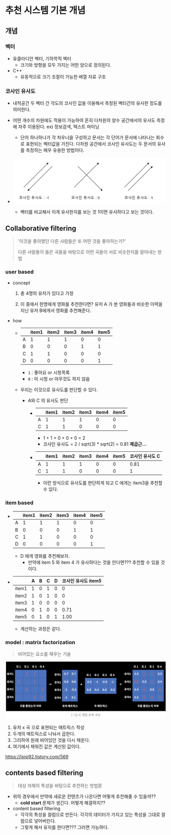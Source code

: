 # 추천 시스템 기본 개념



## 개념 



### 벡터

- 유클라디안 벡터, 기하학적 벡터
  - 크기와 방향을 모두 가지는 어떤 양으로 정의된다.
- C++
  - 유동적으로 크기 조절이 가능한 배열 자료 구조



### 코사인 유사도

- 내적공간 두 벡터 간 각도의 코사인 값을 이용해서 측정된 벡터간의 유사한 정도를 의미한다.
- 어떤 개수의 차원에도 적용이 가능하여 흔히 다차원의 양수 공간에서의 유사도 측정에 자주 이용된다.
  ex) 정보검색, 텍스트 마이닝
  - 단어 하나하나가 각 차우너을 구성하고 문서는 각 단어가 문서에 나타나는 회수로 표현되는 벡터값을 가진다.
    다차원 공간에서 코사인 유사도는 두 문서의 유사를 측정하는 매우 유용한 방법이다.

- ![image-20210831222813229](%EC%B6%94%EC%B2%9C%20%EC%8B%9C%EC%8A%A4%ED%85%9C%20%EA%B8%B0%EB%B3%B8%20%EA%B0%9C%EB%85%90.assets/image-20210831222813229.png)
  - 벡터를 비교해서 이게 유사한지를 보는 것 1이면 유사하다고 보는 것이다.





## Collaborative filtering

> '이것을 좋아했던 다른 사람들은 또 어떤 것을 좋아하는가?'
>
> 다른 사람들이 들은 곡들을 바탕으로 어떤 곡들이 서로 비슷한지를 알아내는 방법



### user based

- concept

  1. 총 4명의 유저가 있다고 가정

  2. 이 중에서 한명에게 영화를 추천한다면?
     유저 A 가 본 영화들과 비슷한 이력을 지닌 유저 B에게서 영화를 추천해준다.

- how

  - |      | item1 | item2 | item3 | item4 | item5 |
    | ---- | ----- | ----- | ----- | ----- | ----- |
    | A    | 1     | 1     | 1     | 0     | 0     |
    | B    | 0     | 0     | 0     | 1     | 1     |
    | C    | 1     | 1     | 0     | 0     | 0     |
    | D    | 0     | 0     | 0     | 0     | 1     |

    - `1` : 좋아요 or 시청목록
    - `0` :  미 시청 or 아무것도 하지 않음

  - 우리는 이것으로 유사도를 판단할 수 있다.

    - A와 C 의 유사도 판단

      - |      | item1 | item2 | item3 | item4 | item5 |
        | ---- | ----- | ----- | ----- | ----- | ----- |
        | A    | 1     | 1     | 1     | 0     | 0     |
        | C    | 1     | 1     | 0     | 0     | 0     |

        - 1 + 1 + 0 + 0 + 0 = 2
        - 코사인 유사도 = 2 / sqrt(3) * sqrt(2) = 0.81
          **제곱근...**

      - |      | item1 | item2 | item3 | item4 | item5 | 코사인 유사도 C |
        | ---- | ----- | ----- | ----- | ----- | ----- | --------------- |
        | A    | 1     | 1     | 1     | 0     | 0     | 0.81            |
        | C    | 1     | 1     | 0     | 0     | 0     | 1               |

        - 이런 방식으로 유사도를 판단하게 되고 C 에게는 item3을 추천할 수 있다.



### item based

- |      | item1 | item2 | item3 | item4 | item5 |
  | ---- | ----- | ----- | ----- | ----- | ----- |
  | A    | 1     | 1     | 1     | 0     | 0     |
  | B    | 0     | 0     | 0     | 1     | 1     |
  | C    | 1     | 1     | 0     | 0     | 0     |
  | D    | 0     | 0     | 0     | 0     | 1     |

  - D 에게 영화를 추천해보자.
    - 만약에 item 5 와 item 4 가 유사하다는 것을 안다면??? 추천할 수 있을 것이다.

- |       | A    | B    | C    | D    | 코사인 유사도 item5 |
  | ----- | ---- | ---- | ---- | ---- | ------------------- |
  | item1 | 1    | 0    | 1    | 0    | 0                   |
  | item2 | 1    | 0    | 1    | 0    | 0                   |
  | item3 | 1    | 0    | 0    | 0    | 0                   |
  | item4 | 0    | 1    | 0    | 0    | 0.71                |
  | item5 | 0    | 1    | 0    | 1    | 1.00                |

  - 계산하는 과정은 같다.



### model : matrix factorization

> 비어있는 요소를 채우는 기술

![image-20210831230214874](%EC%B6%94%EC%B2%9C%20%EC%8B%9C%EC%8A%A4%ED%85%9C%20%EA%B8%B0%EB%B3%B8%20%EA%B0%9C%EB%85%90.assets/image-20210831230214874.png)

1. 유저 x 곡 으로 표현되는 매트릭스 작성
2. 두개의 매트릭스로 나눠서 곱한다.
3. 그리하여 원래 비어있던 것을 다시 채운다.
4. 여기에서 채워진 값은 계산된 값이다.



https://lsjsj92.tistory.com/569

## contents based filtering

> 대상 자체의 특성을 바탕으로 추천하는 방법론



- 위의 경우에서 만약에 새로운 컨텐츠가 나온다면 어떻게 추천해줄 수 있을까??
  - **cold start** 문제가 생긴다.
    어떻게 해결하지??
- content based filtering
  - 각각의 특성을 컬럼으로 만든다.
    각각의 데이터가 가지고 있는 특성을 그대로 컬럼으로 넣어버린다.
  - 그렇게 해서 유지를 한다면??? 그러면 가능하다.





